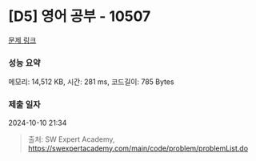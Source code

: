 # [D5] 영어 공부 - 10507 

[문제 링크](https://swexpertacademy.com/main/code/problem/problemDetail.do?contestProbId=AXNQOb3avD0DFAXS) 

### 성능 요약

메모리: 14,512 KB, 시간: 281 ms, 코드길이: 785 Bytes

### 제출 일자

2024-10-10 21:34



> 출처: SW Expert Academy, https://swexpertacademy.com/main/code/problem/problemList.do